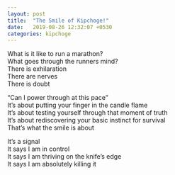 ```yaml
---
layout: post
title:  "The Smile of Kipchoge!"
date:   2019-08-26 12:32:07 +0530
categories: kipchoge
---
```


What is it like to run a marathon?  
What goes through the runners mind?  
There is exhilaration  
There are nerves  
There is doubt  

“Can I power through at this pace”  
It’s about putting your finger in the candle flame  
It’s about testing yourself through that moment of truth  
It’s about rediscovering your basic instinct for survival  
That’s what the smile is about  

It’s a signal  
It says I am in control  
It says I am thriving on the knife’s edge  
It says I am absolutely killing it  
